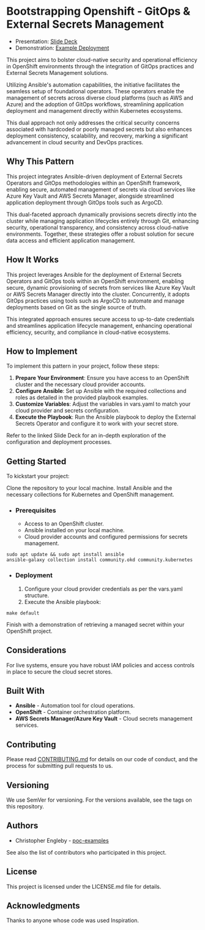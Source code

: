 # Bootstrapping Openshift - GitOps & External Secrets Management

- Presentation: [Slide Deck](https://docs.google.com/presentation/d/1NAMgU_SqTCjSY3XRqQJFdizHI6EJbvp6Cvk6zzDKinc/view)
- Demonstration: [Example Deployment](https://www.youtube.com/)

This project aims to bolster cloud-native security and operational efficiency in OpenShift environments through the integration of GitOps practices and External Secrets Management solutions. 

Utilizing Ansible's automation capabilities, the initiative facilitates the seamless setup of foundational operators. These operators enable the management of secrets across diverse cloud platforms (such as AWS and Azure) and the adoption of GitOps workflows, streamlining application deployment and management directly within Kubernetes ecosystems. 

This dual approach not only addresses the critical security concerns associated with hardcoded or poorly managed secrets but also enhances deployment consistency, scalability, and recovery, marking a significant advancement in cloud security and DevOps practices.

## Why This Pattern

This project integrates Ansible-driven deployment of External Secrets Operators and GitOps methodologies within an OpenShift framework, enabling secure, automated management of secrets via cloud services like Azure Key Vault and AWS Secrets Manager, alongside streamlined application deployment through GitOps tools such as ArgoCD. 

This dual-faceted approach dynamically provisions secrets directly into the cluster while managing application lifecycles entirely through Git, enhancing security, operational transparency, and consistency across cloud-native environments. Together, these strategies offer a robust solution for secure data access and efficient application management.

## How It Works

This project leverages Ansible for the deployment of External Secrets Operators and GitOps tools within an OpenShift environment, enabling secure, dynamic provisioning of secrets from services like Azure Key Vault or AWS Secrets Manager directly into the cluster. Concurrently, it adopts GitOps practices using tools such as ArgoCD to automate and manage deployments based on Git as the single source of truth. 

This integrated approach ensures secure access to up-to-date credentials and streamlines application lifecycle management, enhancing operational efficiency, security, and compliance in cloud-native ecosystems.

## How to Implement

To implement this pattern in your project, follow these steps:

1. **Prepare Your Environment**: Ensure you have access to an OpenShift cluster and the necessary cloud provider accounts.
2. **Configure Ansible**: Set up Ansible with the required collections and roles as detailed in the provided playbook examples.
3. **Customize Variables**: Adjust the variables in vars.yaml to match your cloud provider and secrets configuration.
4. **Execute the Playbook**: Run the Ansible playbook to deploy the External Secrets Operator and configure it to work with your secret store.

Refer to the linked Slide Deck for an in-depth exploration of the configuration and deployment processes.

## Getting Started

To kickstart your project:

Clone the repository to your local machine.
Install Ansible and the necessary collections for Kubernetes and OpenShift management.

- ### Prerequisites

    - Access to an OpenShift cluster.
    - Ansible installed on your local machine.
    - Cloud provider accounts and configured permissions for secrets management.

```
sudo apt update && sudo apt install ansible
ansible-galaxy collection install community.okd community.kubernetes
```

- ### Deployment

    1. Configure your cloud provider credentials as per the vars.yaml structure.
    2. Execute the Ansible playbook:

```
make default
```

Finish with a demonstration of retrieving a managed secret within your OpenShift project.

## Considerations

For live systems, ensure you have robust IAM policies and access controls in place to secure the cloud secret stores.

## Built With

- **Ansible** - Automation tool for cloud operations.
- **OpenShift** - Container orchestration platform.
- **AWS Secrets Manager/Azure Key Vault** - Cloud secrets management services.

## Contributing

Please read [CONTRIBUTING.md](https://github.com/poc-examples/demo-repo-base/blob/main/CONTRIBUTING.md) for details on our code of conduct, and the process for submitting pull requests to us.

## Versioning

We use SemVer for versioning. For the versions available, see the tags on this repository.

## Authors

- Christopher Engleby - [poc-examples](https://github.com/poc-examples)

See also the list of contributors who participated in this project.

## License

This project is licensed under the LICENSE.md file for details.

## Acknowledgments

Thanks to anyone whose code was used Inspiration.
